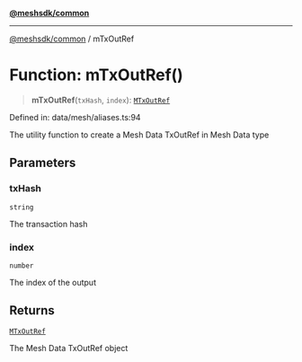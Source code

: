 [**@meshsdk/common**](../README.md)

***

[@meshsdk/common](../globals.md) / mTxOutRef

# Function: mTxOutRef()

> **mTxOutRef**(`txHash`, `index`): [`MTxOutRef`](../type-aliases/MTxOutRef.md)

Defined in: data/mesh/aliases.ts:94

The utility function to create a Mesh Data TxOutRef in Mesh Data type

## Parameters

### txHash

`string`

The transaction hash

### index

`number`

The index of the output

## Returns

[`MTxOutRef`](../type-aliases/MTxOutRef.md)

The Mesh Data TxOutRef object
